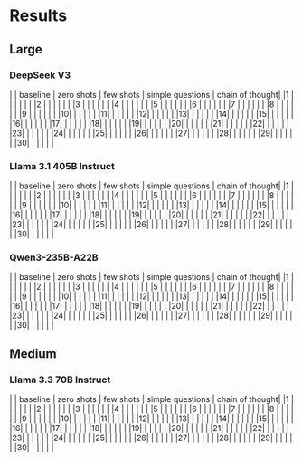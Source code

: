 # Results

## Large

### DeepSeek V3

|  | baseline | zero shots | few shots | simple questions | chain of thought|
|1 |          |            |           |                  |                 |
|2 |          |            |           |                  |                 |
|3 |          |            |           |                  |                 |
|4 |          |            |           |                  |                 |
|5 |          |            |           |                  |                 |
|6 |          |            |           |                  |                 |
|7 |          |            |           |                  |                 |
|8 |          |            |           |                  |                 |
|9 |          |            |           |                  |                 |
|10|          |            |           |                  |                 |
|11|          |            |           |                  |                 |
|12|          |            |           |                  |                 |
|13|          |            |           |                  |                 |
|14|          |            |           |                  |                 |
|15|          |            |           |                  |                 |
|16|          |            |           |                  |                 |
|17|          |            |           |                  |                 |
|18|          |            |           |                  |                 |
|19|          |            |           |                  |                 |
|20|          |            |           |                  |                 |
|21|          |            |           |                  |                 |
|22|          |            |           |                  |                 |
|23|          |            |           |                  |                 |
|24|          |            |           |                  |                 |
|25|          |            |           |                  |                 |
|26|          |            |           |                  |                 |
|27|          |            |           |                  |                 |
|28|          |            |           |                  |                 |
|29|          |            |           |                  |                 |
|30|          |            |           |                  |                 |

### Llama 3.1 405B Instruct

|  | baseline | zero shots | few shots | simple questions | chain of thought|
|1 |          |            |           |                  |                 |
|2 |          |            |           |                  |                 |
|3 |          |            |           |                  |                 |
|4 |          |            |           |                  |                 |
|5 |          |            |           |                  |                 |
|6 |          |            |           |                  |                 |
|7 |          |            |           |                  |                 |
|8 |          |            |           |                  |                 |
|9 |          |            |           |                  |                 |
|10|          |            |           |                  |                 |
|11|          |            |           |                  |                 |
|12|          |            |           |                  |                 |
|13|          |            |           |                  |                 |
|14|          |            |           |                  |                 |
|15|          |            |           |                  |                 |
|16|          |            |           |                  |                 |
|17|          |            |           |                  |                 |
|18|          |            |           |                  |                 |
|19|          |            |           |                  |                 |
|20|          |            |           |                  |                 |
|21|          |            |           |                  |                 |
|22|          |            |           |                  |                 |
|23|          |            |           |                  |                 |
|24|          |            |           |                  |                 |
|25|          |            |           |                  |                 |
|26|          |            |           |                  |                 |
|27|          |            |           |                  |                 |
|28|          |            |           |                  |                 |
|29|          |            |           |                  |                 |
|30|          |            |           |                  |                 |

### Qwen3-235B-A22B

|  | baseline | zero shots | few shots | simple questions | chain of thought|
|1 |          |            |           |                  |                 |
|2 |          |            |           |                  |                 |
|3 |          |            |           |                  |                 |
|4 |          |            |           |                  |                 |
|5 |          |            |           |                  |                 |
|6 |          |            |           |                  |                 |
|7 |          |            |           |                  |                 |
|8 |          |            |           |                  |                 |
|9 |          |            |           |                  |                 |
|10|          |            |           |                  |                 |
|11|          |            |           |                  |                 |
|12|          |            |           |                  |                 |
|13|          |            |           |                  |                 |
|14|          |            |           |                  |                 |
|15|          |            |           |                  |                 |
|16|          |            |           |                  |                 |
|17|          |            |           |                  |                 |
|18|          |            |           |                  |                 |
|19|          |            |           |                  |                 |
|20|          |            |           |                  |                 |
|21|          |            |           |                  |                 |
|22|          |            |           |                  |                 |
|23|          |            |           |                  |                 |
|24|          |            |           |                  |                 |
|25|          |            |           |                  |                 |
|26|          |            |           |                  |                 |
|27|          |            |           |                  |                 |
|28|          |            |           |                  |                 |
|29|          |            |           |                  |                 |
|30|          |            |           |                  |                 |

## Medium

### Llama 3.3 70B Instruct

|  | baseline | zero shots | few shots | simple questions | chain of thought|
|1 |          |            |           |                  |                 |
|2 |          |            |           |                  |                 |
|3 |          |            |           |                  |                 |
|4 |          |            |           |                  |                 |
|5 |          |            |           |                  |                 |
|6 |          |            |           |                  |                 |
|7 |          |            |           |                  |                 |
|8 |          |            |           |                  |                 |
|9 |          |            |           |                  |                 |
|10|          |            |           |                  |                 |
|11|          |            |           |                  |                 |
|12|          |            |           |                  |                 |
|13|          |            |           |                  |                 |
|14|          |            |           |                  |                 |
|15|          |            |           |                  |                 |
|16|          |            |           |                  |                 |
|17|          |            |           |                  |                 |
|18|          |            |           |                  |                 |
|19|          |            |           |                  |                 |
|20|          |            |           |                  |                 |
|21|          |            |           |                  |                 |
|22|          |            |           |                  |                 |
|23|          |            |           |                  |                 |
|24|          |            |           |                  |                 |
|25|          |            |           |                  |                 |
|26|          |            |           |                  |                 |
|27|          |            |           |                  |                 |
|28|          |            |           |                  |                 |
|29|          |            |           |                  |                 |
|30|          |            |           |                  |                 |
